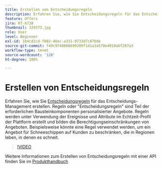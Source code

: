 ```yaml
---
title: Erstellen von Entscheidungsregeln
description: Erfahren Sie, wie Sie Entscheidungsregeln für das Entscheidungs-Management erstellen. Regeln sind Teil der erforderlichen Bausteine für personalisierte Angebote.
feature: Offers
jira: KT-6738
thumbnail: 329373.jpg
role: User
level: Beginner
exl-id: 1b4cd1cd-f082-46ec-a331-9733d7c87bde
source-git-commit: f49c9748808699309f1d1a3a570e4010a6f287a3
workflow-type: tm+mt
source-wordcount: '128'
ht-degree: 100%

---
```


# Erstellen von Entscheidungsregeln

Erfahren Sie, wie Sie [Entscheidungsregeln](https://experienceleague.adobe.com/docs/journey-optimizer/using/offer-decisioniong/create-components/creating-decision-rules.html?lang=de) für das Entscheidungs-Management erstellen. Regeln oder &quot;Entscheidungsregeln&quot; sind Teil der erforderlichen Bausteinkomponenten personalisierter Angebote. Regeln werden unter Verwendung der Ereignisse und Attribute im Echtzeit-Profil der Plattform erstellt und bilden die Berechtigungseinschränkungen von Angeboten. Beispielsweise könnte eine Regel verwendet werden, um ein Angebot für Schneeschippen auf Kunden zu beschränken, die in Regionen leben, in denen es schneit.

>[!VIDEO](https://video.tv.adobe.com/v/329373?quality=12&learn=on)

Weitere Informationen zum Erstellen von Entscheidungsregeln mit einer API finden Sie im [Produkthandbuch](https://experienceleague.adobe.com/docs/journey-optimizer/using/offer-decisioniong/api-reference/offers-api/decision-rules/create.html?lang=de)
